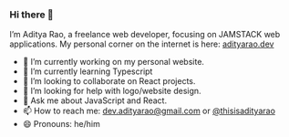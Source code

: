 ### Hi there 👋

I’m Aditya Rao, a freelance web developer, focusing on JAMSTACK web applications. My personal corner on the internet is here: [adityarao.dev](https://www.adityarao.dev/)

*   🔭 I’m currently working on my personal website.
*   🌱 I’m currently learning Typescript
*   👯 I’m looking to collaborate on React projects.
*   🤔 I’m looking for help with logo/website design.
*   💬 Ask me about JavaScript and React.
*   📫 How to reach me: dev.adityarao@gmail.com or [@thisisadityarao](https://twitter.com/thisisadityarao)
*   😄 Pronouns: he/him
